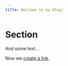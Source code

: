 ```yaml
---
title: Welcome to my blog!
---
```


# Section #

And some text...

Now we [create a link](link_destination.html).
